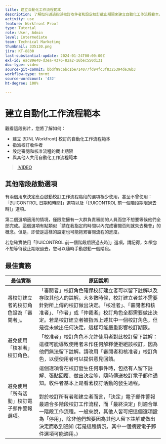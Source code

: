```yaml
---
title: 建立自動化工作流程範本
description: 了解如何透過指派校訂收件者和設定校訂截止期限來建立自動化工作流程範本。接著與其他使用者共用範本。
activity: use
feature: Workfront Proof
type: Tutorial
role: User, Admin
level: Intermediate
team: Technical Marketing
thumbnail: 335130.png
jira: KT-8830
last-substantial-update: 2024-01-24T00:00:00Z
exl-id: eac89e40-d3ea-4376-82a2-16bec550d131
doc-type: video
source-git-commit: bbdf99c6bc1be714077fd94fc3f8325394de36b3
workflow-type: tm+mt
source-wordcount: '432'
ht-degree: 100%

---
```


# 建立自動化工作流程範本

觀看這段影片，您將了解如何：

* 建立 [!DNL  Workfront] 校訂的自動化工作流程範本
* 指派校訂收件者
* 設定審閱和核准流程的截止期限
* 與其他人共用自動化工作流程範本

>[!VIDEO](https://video.tv.adobe.com/v/335130/?quality=12&learn=on&enablevpops=1)

## 其他階段啟動選項

有兩個用來決定應否啟動校訂工作流程階段的選項極少使用，甚至不曾使用：「[!UICONTROL 日期和時間]」選項以及「[!UICONTROL 前一個階段期限過去時]」選項。

第二個選項適用的情境，僅限您擁有一大群負責審閱的人員而您不想要等候他們全部完成。這個選項有點類似「請在我指定的時間以內完成審閱否則就失去機會」的概念。但是，即使是這樣的設定也可能拖累審閱流程的進度。

若您確實使用「[!UICONTROL 前一個階段期限過去時]」選項，請記得，如果您不想等待截止期限過去，您可以隨時手動啟動一個階段。

## 最佳實務

| 最佳實務 | 原因說明 |
|---|---|
| 將校訂建立者的校訂角色設為「審閱者」。 | 「審閱者」校訂角色確保校訂建立者可以留下註解以及存取其他人的註解。大多數時候，校訂建立者並不需要針對所上傳的校訂做出決定。「核准者」、「審閱者和核准者」、「作者」或「仲裁者」校訂角色全都需要做出決定。若是校訂建立者被指派上述其中一個校訂角色，但是從未做出任何決定，這樣可能嚴重影響校訂期限。 |
| 避免使用「核准者」校訂角色。 | 「校准者」校訂角色不允許使用者對此校訂留下註解：這樣可能導致使用者未作任何解釋便拒絕該校訂，因為他們無法留下註解。請改用「審閱者和核准者」校訂角色，以便使用者可以提供意見回饋。 |
| 避免使用「所有活動」校訂電子郵件警報選項。 | 這個選項會在校訂發生任何事件時，包括有人留下註解、張貼回覆、做出決定等，隨時傳送校訂電子郵件通知。收件者基本上是看著校訂活動的發生過程。<br><br>對於校訂所有者和建立者而言，「決定」電子郵件警報最適合多階段校訂工作流程，而「最終決定」則適合單一階段工作流程。一般來說，其他人皆可把這個選項設為「停用」，除非他們想要因為其他人留下註解或做出決定而收到通知 (若是這種情況，其中一個摘要電子郵件選項可能適用。) |
